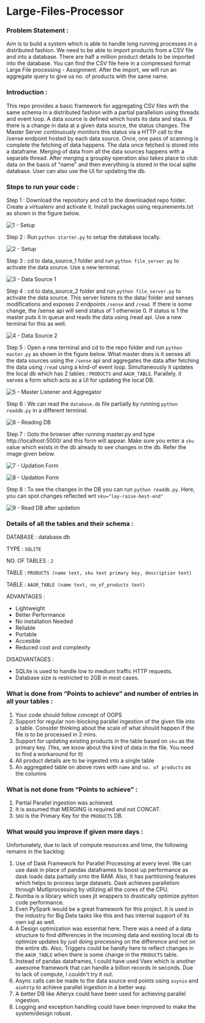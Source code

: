 # Large-Files-Processor
### Problem Statement :
Aim is to build a system which is able to handle long running processes in a distributed fashion. We need to be able to import products from a CSV file and into a database. There are half a million product details to be imported into the database. You can find the CSV file here in a compressed format Large File processing - Assignment.  After the import, we will run an aggregate query to give us no. of products with the same name.

### Introduction :
This repo provides a basic framework for aggregating CSV files with the same schema in a distributed fashion with a partial parallelism using threads and event loop. A data source is defined which hosts its data and staus. If there is a change in data at a given data source, the status changes. The Master Server continuously monitors this status via a HTTP call to the /sense endpoint hosted by each data source. Once, one pass of scanning is complete the fetching of data happens. The data once fetched is stored into a dataframe. Merging of data from all the data sources happens with a separate thread. After merging a groupby operation also takes place to club data on the basis of "name" and then everything is stored in the local sqlite database. User can also use the UI for updating the db.

### Steps to run your code :

Step 1 : Download the repository and cd to the downloaded repo folder. Create a virtualenv and activate it. Install packages using requirements.txt as shown in the figure below.

![1 - Setup](https://user-images.githubusercontent.com/53290539/113976502-dd2d1880-985e-11eb-9e29-0c76c1f06c52.JPG)

Step 2 : Run `python starter.py` to setup the database locally.

![2 - Setup](https://user-images.githubusercontent.com/53290539/113976518-e0c09f80-985e-11eb-9af8-46654a80b806.JPG)

Step 3 : cd to data_source_1 folder and run `python file_server.py` to activate the data source. Use a new terminal.

![3 - Data Source 1](https://user-images.githubusercontent.com/53290539/113976525-e3bb9000-985e-11eb-9406-e8346f41a59b.JPG)

Step 4 : cd to data_source_2 folder and run `python file_server.py` to activate the data source. This server listens to the data/ folder and senses modifications and exposes 2 endpoints `/sense` and `/read`. If there is some change, the /sense api will send status of 1 otherwise 0. If status is 1 the master puts it in queue and reads the data using /read api. Use a new terminal for this as well.

![4 - Data Source 2](https://user-images.githubusercontent.com/53290539/113976539-e74f1700-985e-11eb-968a-9a5c17847e7b.JPG)

Step 5 : Open a new terminal and cd to the repo folder and run `python master.py` as shown in the figure below. What master does is it senses all the data sources using the `/sense` api and aggregates the data after fetching the data using `/read` using a kind-of event loop. Simultaneously it updates the local db which has 2 tables : `PRODUCTS` and `AAGR_TABLE`. Parallely, it serves a form which acts as a UI for updating the local DB.

![5 - Master Listener and Aggregator](https://user-images.githubusercontent.com/53290539/113976549-eae29e00-985e-11eb-8f1b-8b4708e388c7.JPG)

Step 6 : We can read the `database.db` file partially by running `python readdb.py` in a different terminal.

![6 - Reading DB](https://user-images.githubusercontent.com/53290539/113976565-ef0ebb80-985e-11eb-97f3-5e8620806c23.JPG)

Step 7 : Goto the browser after running master.py and type http://localhost:5000/ and this form will appear. Make sure you enter a `sku` value which exists in the db already to see changes in the db. Refer the image given below.

![7 - Updation Form](https://user-images.githubusercontent.com/53290539/113976576-f209ac00-985e-11eb-87ea-a58fa915aa09.JPG)

![8 - Updation Form](https://user-images.githubusercontent.com/53290539/113976579-f5049c80-985e-11eb-9c6d-2bacc1eaab22.JPG)

Step 8 : To see the changes in the DB you can run `python readdb.py`. Here, you can spot changes reflected wrt `sku="lay-raise-best-end"`

![9 - Read DB after updation](https://user-images.githubusercontent.com/53290539/113981559-6e9f8900-9865-11eb-8bac-1062e0c40f23.JPG)


### Details of all the tables and their schema :
DATABASE : database.db

TYPE : `SQLITE`

NO. OF TABLES : `2`

TABLE : `PRODUCTS (name text, sku text primary key, description text)`

TABLE : `AAGR_TABLE (name text, no_of_products text)`

ADVANTAGES :
* Lightweight
* Better Performance
* No installation Needed
* Reliable
* Portable
* Accesible
* Reduced cost and complexity

DISADVANTAGES : 
* SQLite is used to handle low to medium traffic HTTP requests.
* Database size is restricted to 2GB in most cases.

### What is done from “Points to achieve” and number of entries in all your tables :
1) Your code should follow concept of OOPS
2) Support for regular non-blocking parallel ingestion of the given file into a table. Consider thinking about the scale of what should happen if the file is to be processed in 2 mins.
3) Support for updating existing products in the table based on `sku` as the primary key. (Yes, we know about the kind of data in the file. You need to find a workaround for it)
4) All product details are to be ingested into a single table
5) An aggregated table on above rows with `name` and `no. of products` as the columns

### What is not done from “Points to achieve” :
1) Partial Parallel ingestion was achieved.
2) It is assumed that MERGING is required and not CONCAT.
3) `SKU` is the Primary Key for the `PRODUCTS` DB.

### What would you improve if given more days :
Unfortunately, due to lack of compute resources and time, the following remains in the backlog:
1) Use of Dask Framework for Parallel Processing at every level. We can use dask in place of pandas dataframes to boost up performance as dask loads data partially onto the RAM. Also, it has partitioning features which helps to process large datasets. Dask achieves parallelism through Mutliprocessing by utilizing all the cores of the CPU.
2) Numba is a library which uses jit wrappers to drastically optimize pyhton code performance.
3) Even PySpark would be a great framework for this project. It is used in the industry for Big Data tasks like this and has internal support of its own sql as well.
4) A Design optimization was essential here. There was a need of a data structure to find differences in the incoming data and existing local db to optimize updates by just doing processing on the difference and not on the entire db. Also, Triggers could be handly here to reflect changes in the `AAGR_TABLE` when there is some change in the `PRODUCTS` table.
5) Instead of pandas dataframes, I could have used Vaex which is another awesome framework that can handle a billion records in seconds. Due to lack of compute, I couldn't try it out. 
6) Async calls can be made to the data source end points using `asynio` and `aiohttp` to achieve parallel ingestion in a better way.
7) A better DB like Alteryx could have been used for achieving parallel ingestion.
8) Logging and exception handling could have been improved to make the system/design robust.
